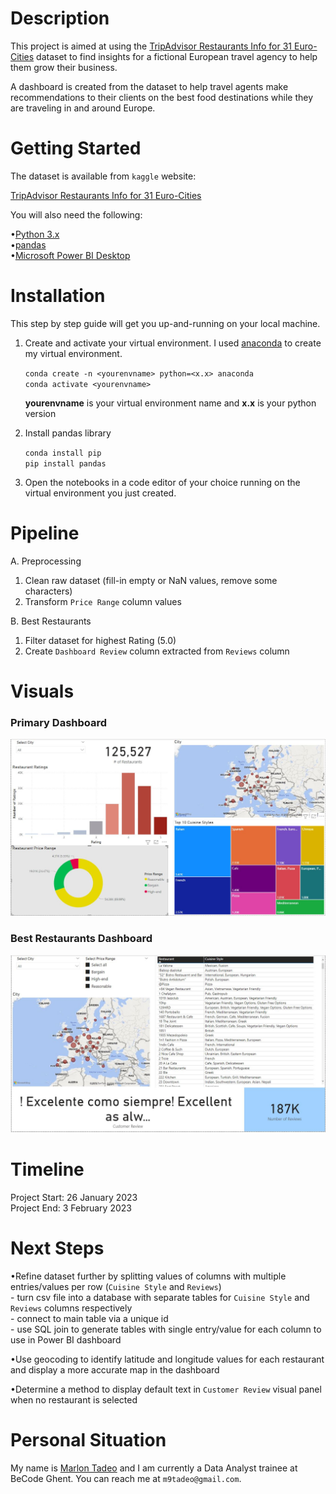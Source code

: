 # Description

This project is aimed at using the [TripAdvisor Restaurants Info for 31 Euro-Cities](https://www.kaggle.com/datasets/damienbeneschi/krakow-ta-restaurans-data-raw) dataset to find insights for a fictional European travel agency to help them grow their business.

A dashboard is created from the dataset to help travel agents make recommendations to their clients on the best food destinations while they are traveling in and around Europe.

# Getting Started

The dataset is available from `kaggle` website:  

[TripAdvisor Restaurants Info for 31 Euro-Cities](https://www.kaggle.com/datasets/damienbeneschi/krakow-ta-restaurans-data-raw)  

You will also need the following:

•[Python 3.x](https://www.python.org/downloads/)  
•[pandas](https://pandas.pydata.org/pandas-docs/stable/getting_started/install.html)  
•[Microsoft Power BI Desktop](https://www.microsoft.com/en-us/download/details.aspx?id=58494)

# Installation

This step by step guide will get you up-and-running on your local machine.

1. Create and activate your virtual environment. I used [anaconda](https://www.anaconda.com/products/distribution) to create my virtual environment.  

    `conda create -n <yourenvname> python=<x.x> anaconda`  
    `conda activate <yourenvname>`  
    
    **yourenvname** is your virtual environment name and **x.x** is your python version

2. Install pandas library

    `conda install pip`  
    `pip install pandas`  

3. Open the notebooks in a code editor of your choice running on the virtual environment you just created.  

# Pipeline

A. Preprocessing  

1. Clean raw dataset (fill-in empty or NaN values, remove some characters)  
2. Transform `Price Range` column values  

B. Best Restaurants  

1. Filter dataset for highest Rating (5.0)  
2. Create `Dashboard Review` column extracted from `Reviews` column  

# Visuals

### Primary Dashboard

![Restaurants of Europe](https://github.com/m9tadeo/challenge-restaurant-dashboard/blob/main/assets/RoE.JPG)  

### Best Restaurants Dashboard

![Best Restaurants](https://github.com/m9tadeo/challenge-restaurant-dashboard/blob/main/assets/BR.JPG)  

# Timeline

Project Start: 26 January 2023  
Project End: 3 February 2023  

# Next Steps

•Refine dataset further by splitting values of columns with multiple entries/values per row (`Cuisine Style` and `Reviews`)  
        - turn csv file into a database with separate tables for `Cuisine Style` and `Reviews` columns respectively  
        - connect to main table via a unique id  
        - use SQL join to generate tables with single entry/value for each column to use in Power BI dashboard  
        
•Use geocoding to identify latitude and longitude values for each restaurant and display a more accurate map in the dashboard  

•Determine a method to display default text in `Customer Review` visual panel when no restaurant is selected

# Personal Situation  

My name is [Marlon Tadeo](https://github.com/m9tadeo) and I am currently a Data Analyst trainee at BeCode Ghent. You can reach me at `m9tadeo@gmail.com`.
